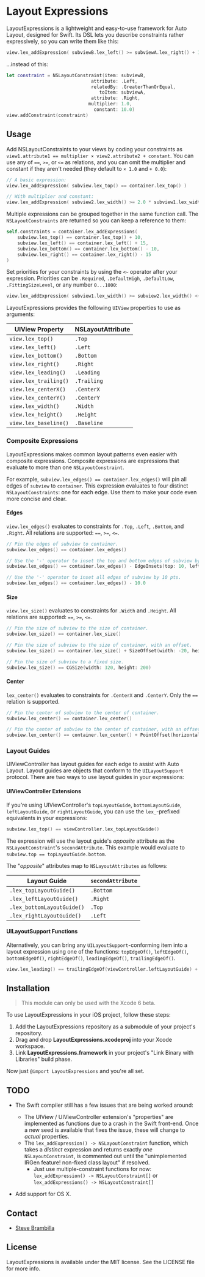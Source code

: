 # Layout Expressions

LayoutExpressions is a lightweight and easy-to-use framework for Auto Layout, designed for Swift.
Its DSL lets you describe constraints rather expressively, so you can write them like this:

```swift
view.lex_addExpression( subviewB.lex_left() >= subviewA.lex_right() + 10 )
```

...instead of this:

```swift
let constraint = NSLayoutConstraint(item: subviewB,
                               attribute: .Left,
                               relatedBy: .GreaterThanOrEqual,
                                  toItem: subviewA,
                               attribute: .Right,
                              multiplier: 1.0,
                                constant: 10.0)
view.addConstraint(constraint)
```

## Usage

Add NSLayoutConstraints to your views by coding your constraints as `view1.attribute1 == multiplier × view2.attribute2 + constant`.
You can use any of `==`, `>=`, or `<=` as relations, and you can omit the multiplier and constant if they aren't needed (they default to `× 1.0` and `+ 0.0`):

```swift
// A basic expression:
view.lex_addExpression( subview.lex_top() == container.lex_top() )

// With multiplier and constant:
view.lex_addExpression( subview2.lex_width() >= 2.0 * subview1.lex_width() + 10 )
```

Multiple expressions can be grouped together in the same function call. The `NSLayoutConstraints` are returned so you can keep a reference to them:

```swift
self.constraints = container.lex_addExpressions(
    subview.lex_top() == container.lex_top() + 10,
    subview.lex_left() == container.lex_left() + 15,
    subview.lex_bottom() == container.lex_bottom() - 10,
    subview.lex_right() == container.lex_right() - 15
)
```

Set priorities for your constraints by using the `<~` operator after your expression. Priorities can be `.Required`, `.DefaultHigh`, `.DefaultLow`, `.FittingSizeLevel`, or any number `0...1000`:

```swift
view.lex_addExpression( subview1.lex_width() >= subview2.lex_width() <~ .DefaultHigh )
```

LayoutExpressions provides the following `UIView` properties to use as arguments:

UIView Property        | NSLayoutAttribute
-----------------------|------------------
`view.lex_top()`       | `.Top`
`view.lex_left()`      | `.Left`
`view.lex_bottom()`    | `.Bottom`
`view.lex_right()`     | `.Right`
`view.lex_leading()`   | `.Leading`
`view.lex_trailing()`  | `.Trailing`
`view.lex_centerX()`   | `.CenterX`
`view.lex_centerY()`   | `.CenterY`
`view.lex_width()`     | `.Width`
`view.lex_height()`    | `.Height`
`view.lex_baseline()`  | `.Baseline`

### Composite Expressions

LayoutExpressions makes common layout patterns even easier with composite expressions.
Composite expressions are expressions that evaluate to more than one `NSLayoutConstraint`.

For example, `subview.lex_edges() == container.lex_edges()` will pin all edges of `subview` to `container`. 
This expression evaluates to four distinct `NSLayoutConstraints`: one for each edge. Use them to make your code even more concise and clear.

#### Edges

`view.lex_edges()` evaluates to constraints for `.Top`, `.Left`, `.Bottom`, and `.Right`. All relations are supported: `==`, `>=`, `<=`.

```swift
// Pin the edges of subview to container.
subview.lex_edges() == container.lex_edges()

// Use the '-' operator to inset the top and bottom edges of subview by 10 pts, and the right and left edges by 20 pts.
subview.lex_edges() == container.lex_edges() - EdgeInsets(top: 10, left: 20, bottom: 10, right: 20)

// Use the '-' operator to inset all edges of subview by 10 pts.
subview.lex_edges() == container.lex_edges() - 10.0
```

#### Size

`view.lex_size()` evaluates to constraints for `.Width` and `.Height`. All relations are supported: `==`, `>=`, `<=`.

```swift
// Pin the size of subview to the size of container.
subview.lex_size() == container.lex_size()

// Pin the size of subview to the size of container, with an offset.
subview.lex_size() == container.lex_size() + SizeOffset(width: -20, height: -10)

// Pin the size of subview to a fixed size.
subview.lex_size() == CGSize(width: 320, height: 200)
```

#### Center

`lex_center()` evaluates to constraints for `.CenterX` and `.CenterY`. Only the `==` relation is supported.

```swift
// Pin the center of subview to the center of container.
subview.lex_center() == container.lex_center()

// Pin the center of subview to the center of container, with an offset.
subview.lex_center() == container.lex_center() + PointOffset(horizontal: 0, vertical: -10)
```

### Layout Guides

UIViewController has layout guides for each edge to assist with Auto Layout. Layout guides are objects that conform to the `UILayoutSupport` protocol.
There are two ways to use layout guides in your expressions:

#### UIViewController Extensions

If you're using UIViewController's `topLayoutGuide`, `bottomLayoutGuide`, `leftLayoutGuide`, or `rightLayoutGuide`, you can use the `lex_`-prefixed equivalents in your expressions:

```swift
subview.lex_top() == viewController.lex_topLayoutGuide()
```

The expression will use the layout guide's _opposite_ attribute as the `NSLayoutConstraint`'s `secondAttribute`. This example would evaluate to `subview.top == topLayoutGuide.bottom`.

The "_opposite_" attributes map to `NSLayoutAttributes` as follows:

Layout Guide                | `secondAttribute`
----------------------------|-----------------------------
`.lex_topLayoutGuide()`     | `.Bottom`
`.lex_leftLayoutGuide()`    | `.Right`
`.lex_bottomLayoutGuide()`  | `.Top`
`.lex_rightLayoutGuide()`   | `.Left`

#### UILayoutSupport Functions

Alternatively, you can bring any `UILayoutSupport`-conforming item into a layout expression using one of the functions: `topEdgeOf()`, `leftEdgeOf()`, `bottomEdgeOf()`, `rightEdgeOf()`, `leadingEdgeOf()`, `trailingEdgeOf()`.

```swift
view.lex_leading() == trailingEdgeOf(viewController.leftLayoutGuide) + 10
```

## Installation

> This module can only be used with the Xcode 6 beta.

To use LayoutExpressions in your iOS project, follow these steps:

1. Add the LayoutExpressions repository as a submodule of your project's repository.
2. Drag and drop **LayoutExpressions.xcodeproj** into your Xcode workspace.
3. Link **LayoutExpressions.framework** in your project's "Link Binary with Libraries" build phase.

Now just `@import LayoutExpressions` and you're all set.

## TODO

- The Swift compiler still has a few issues that are being worked around:
    - The UIView / UIViewController extension's "properties" are implemented as functions due to a crash in the Swift front-end. Once a new seed is available that fixes the issue, these will change to _actual_ properties.
    - The `lex_addExpression() -> NSLayoutConstraint` function, which takes a _distinct_ expression and returns exactly _one_ `NSLayoutConstraint`, is commented out until the "unimplemented IRGen feature! non-fixed class layout" if resolved.
        - Just use multiple-constraint functions for now: `lex_addExpression() -> NSLayoutConstraint[]` or `lex_addExpressions() -> NSLayoutConstraint[]`

- Add support for OS X.

## Contact

- [Steve Brambilla](http://github.com/stevebrambilla)

## License

LayoutExpressions is available under the MIT license. See the LICENSE file for more info.